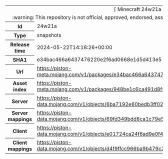 <html><table>
<tr><td colspan="2" align="center"><img width="0" height="0"><br/>⌈ Minecraft 24w21a ⌋<br/><img width="0" height="0"></td></tr>
<tr><td colspan="2" align="center"><img width="0" height="0"><br/>
:warning: This repository is not official, approved, endorsed, associated or connected with Mojang :warning:
<br/><img width="0" height="0"></td></tr>
<tr><th>Id</th><td>24w21a</td></tr>
<tr><th>Type</th><td>snapshots</td></tr>
<tr><th>Release time</th><td>2024-05-22T14:18:26+00:00</td></tr>
<tr><th>SHA1</th><td>e34bac466a6437476220e2f6ad0668e1d5d413e5</td></tr>
<tr><th>Url</th><td><a href="https://piston-meta.mojang.com/v1/packages/e34bac466a6437476220e2f6ad0668e1d5d413e5/24w21a.json">https://piston-meta.mojang.com/v1/packages/e34bac466a6437476220e2f6ad0668e1d5d413e5/24w21a.json</a></td></tr>
<tr><th>Asset index</th><td><a href="https://piston-meta.mojang.com/v1/packages/948be1c6ca491d8f6e50c6102ec34eba75f13bb3/17.json">https://piston-meta.mojang.com/v1/packages/948be1c6ca491d8f6e50c6102ec34eba75f13bb3/17.json</a></td></tr>
<tr><th>Server</th><td><a href="https://piston-data.mojang.com/v1/objects/6ba7192e60bedb3ff02db3c57b75f7ea56c63242/server.jar">https://piston-data.mojang.com/v1/objects/6ba7192e60bedb3ff02db3c57b75f7ea56c63242/server.jar</a></td></tr>
<tr><th>Server mappings</th><td><a href="https://piston-data.mojang.com/v1/objects/69fd349bdd8ca1c79e57240e8eae9550d25565fd/server.txt">https://piston-data.mojang.com/v1/objects/69fd349bdd8ca1c79e57240e8eae9550d25565fd/server.txt</a></td></tr>
<tr><th>Client</th><td><a href="https://piston-data.mojang.com/v1/objects/e01724ca24f6ad9e0f4669ab63d08a7a23e82be2/client.jar">https://piston-data.mojang.com/v1/objects/e01724ca24f6ad9e0f4669ab63d08a7a23e82be2/client.jar</a></td></tr>
<tr><th>Client mappings</th><td><a href="https://piston-data.mojang.com/v1/objects/d4f9ffcc966ba9b479c261211030719431508cb3/client.txt">https://piston-data.mojang.com/v1/objects/d4f9ffcc966ba9b479c261211030719431508cb3/client.txt</a></td></tr>
</table></html>